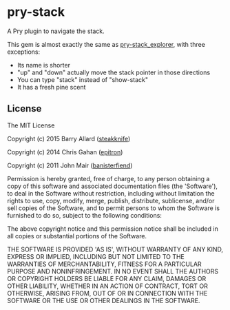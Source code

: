 pry-stack
===========

A Pry plugin to navigate the stack.

This gem is almost exactly the same as [pry-stack_explorer](http://github.com/pry/pry-stack_explorer), with three exceptions:

* Its name is shorter
* "up" and "down" actually move the stack pointer in those directions
* You can type "stack" instead of "show-stack"
* It has a fresh pine scent

License
-------

The MIT License

Copyright (c) 2015 Barry Allard ([steakknife](http://github.com/steakknife))

Copyright (c) 2014 Chris Gahan ([epitron](http://github.com/epitron))

Copyright (c) 2011 John Mair ([banisterfiend](http://github.com/banister))

Permission is hereby granted, free of charge, to any person obtaining
a copy of this software and associated documentation files (the
'Software'), to deal in the Software without restriction, including
without limitation the rights to use, copy, modify, merge, publish,
distribute, sublicense, and/or sell copies of the Software, and to
permit persons to whom the Software is furnished to do so, subject to
the following conditions:

The above copyright notice and this permission notice shall be
included in all copies or substantial portions of the Software.

THE SOFTWARE IS PROVIDED 'AS IS', WITHOUT WARRANTY OF ANY KIND,
EXPRESS OR IMPLIED, INCLUDING BUT NOT LIMITED TO THE WARRANTIES OF
MERCHANTABILITY, FITNESS FOR A PARTICULAR PURPOSE AND NONINFRINGEMENT.
IN NO EVENT SHALL THE AUTHORS OR COPYRIGHT HOLDERS BE LIABLE FOR ANY
CLAIM, DAMAGES OR OTHER LIABILITY, WHETHER IN AN ACTION OF CONTRACT,
TORT OR OTHERWISE, ARISING FROM, OUT OF OR IN CONNECTION WITH THE
SOFTWARE OR THE USE OR OTHER DEALINGS IN THE SOFTWARE.
